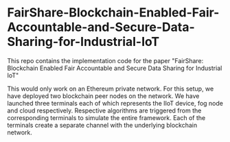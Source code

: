 # FairShare-Blockchain-Enabled-Fair-Accountable-and-Secure-Data-Sharing-for-Industrial-IoT
This repo contains the implementation code for the paper "FairShare: Blockchain Enabled Fair Accountable and Secure Data Sharing for Industrial IoT"

This would only work on an Ethereum private network. For this setup, we have deployed two blockchain peer nodes on the network. We have launched three terminals each of which represents the IIoT device, fog node and cloud respectively. Respective algorithms are triggered from the corresponding terminals to simulate the entire framework. Each of the terminals create a separate channel with the underlying blockchain network. 
